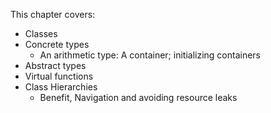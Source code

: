 This chapter covers:
* Classes
* Concrete types
	* An arithmetic type: A container; initializing containers
* Abstract types
* Virtual functions
* Class Hierarchies
	* Benefit, Navigation and avoiding resource leaks 